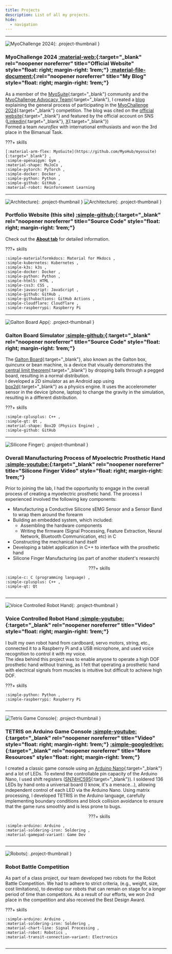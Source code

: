 ```yaml
---
title: Projects
description: List of all my projects.
hide:
  - navigation
---
```


<!-- The stylesheet is set at the bottom of this file -->

---

![MyoChallenge 2024](https://github.com/MyoHub/myosuite/blob/main/docs/source/images/MyoChallenge24_manip.png?raw=true){: .project-thumbnail }

### **MyoChallenge 2024** [:material-web:](https://sites.google.com/view/myosuite/myochallenge/myochallenge-2024){:target="_blank" rel="noopener noreferrer" title="Official Website" style="float: right; margin-right: 1rem;"} [:material-file-document:](blog/posts/myochallenge2024/comprehensive-guide.md){:rel="noopener noreferrer" title="My Blog" style="float: right; margin-right: 1rem;"}

As a member of the [MyoSuite](https://sites.google.com/view/myosuite){:target="_blank"} community and the [MyoChallenge Advocacy Team](https://sites.google.com/view/myochallenge-2024-advocacy/advocacy-team){:target="_blank"}, I created a [blog](blog/posts/myochallenge2024/comprehensive-guide.md) explaining the general process of participating in the [MyoChallenge 2024](https://sites.google.com/view/myosuite/myochallenge/myochallenge-2024){:target="_blank"} competition. The blog was cited on the [official website](https://sites.google.com/view/myochallenge-2024-advocacy){:target="_blank"} and featured by the official account on SNS ([Linkedin](https://www.linkedin.com/posts/vittorio-caggiano-26b6a7b_myochallenge-neurips-myosuite-activity-7238908256369205248-IiFi){:target="_blank"}, [X](https://twitter.com/MyoSuite/status/1833159649840783719){:target="_blank"})<br>
Formed a team *neuroflex* with international enthusiasts and won the 3rd place in the Bimanual Task.

???+ skills

    [:material-arm-flex: MyoSuite](https://github.com/MyoHub/myosuite){:target="_blank"} ,
    :simple-openaigym: Gym ,
    :material-shape: MuJoCo ,
    :simple-pytorch: PyTorch ,
    :simple-docker: Docker ,
    :simple-python: Python ,
    :simple-github: GitHub ,
    :material-robot: Reinforcement Learning

<div style="clear: left;"></div>

---

![Architecture](graph/arch-light.png#only-light){: .project-thumbnail }
![Architecture](graph/arch-dark.png#only-dark){: .project-thumbnail }

### **Portfolio Website (this site)** [:simple-github:](https://github.com/ttktjmt/ttktjmt.com){:target="_blank" rel="noopener noreferrer" title="Source Code" style="float: right; margin-right: 1rem;"}

Check out the [**About tab**](about/overview.md) for detailed information.

???+ skills

    :simple-materialformkdocs: Material for Mkdocs ,
    :simple-kubernetes: Kubernetes ,
    :simple-k3s: k3s ,
    :simple-docker: Docker ,
    :simple-python: Python ,
    :simple-html5: HTML ,
    :simple-css3: CSS ,
    :simple-javascript: JavaScript ,
    :simple-github: GitHub ,
    :simple-githubactions: GitHub Actions ,
    :simple-cloudflare: Cloudflare ,
    :simple-raspberrypi: Raspberry Pi

<div style="clear: left;"></div>

---

![Galton Board App](https://github.com/ttktjmt/galtonboard-qt/blob/main/res/galton-board-sim-cropped.gif?raw=true){: .project-thumbnail }

### **Galton Board Simulator** [:simple-github:](https://github.com/ttktjmt/galtonboard-qt){:target="_blank" rel="noopener noreferrer" title="Source Code" style="float: right; margin-right: 1rem;"}

The [Galton Board](https://en.wikipedia.org/wiki/Galton_board){:target="_blank"}, also known as the Galton box, quincunx or bean machine, is a device that visually demonstrates the [central limit theorem](https://en.wikipedia.org/wiki/Central_limit_theorem){:target="_blank"} by dropping balls through a pegged board, resulting in a normal distribution.<br>
I developed a 2D simulator as an Android app using [box2d](https://github.com/erincatto/box2d){:target="_blank"} as a physics engine. It uses the accelerometer sensor in the device (phone, laptop) to change the gravity in the simulation, resulting in a different distribution.

???+ skills

    :simple-cplusplus: C++ ,
    :simple-qt: Qt ,
    :material-shape: Box2D (Physics Engine) ,
    :simple-github: GitHub

<div style="clear: left;"></div>

<!-- 
---

### **Company Website** [:material-web:](https://mu-borg.com){:target="_blank" rel="noopener noreferrer" title="Home Page" style="float: right; margin-right: 1rem;"}

I developed and published a website for the company that was launched from the university laboratory I was affiliated with, using Notion and Cloudflare. I also carried out tasks such as registering domain names and creating email addresses for them.

???+ skills

    :simple-notion: Notion ,
    :simple-cloudflare: Cloudflare

<div style="clear: left;"></div>
 -->

<!-- 
---
### **Sleep Quality Measurement App** <a href="" :target="_blank" rel="noopener noreferrer" title="More Resources" style="float: right; margin-right: 1rem;"> :simple-googledrive: </a>

explanation

???+ skills

    :material-math-integral-box: MATLAB

<div style="clear: left;"></div>
 -->

<!-- 
---

![Silicone Finger](https://img.youtube.com/vi/nTcUPr6ovEE/hqdefault.jpg){: .project-thumbnail }

### **Silicone Finger Manufacturing** [:simple-youtube:](https://youtu.be/nTcUPr6ovEE){:target="_blank" rel="noopener noreferrer" title="Silicone Finger Video" style="float: right; margin-right: 1rem;"}

I contributed to another student's research project, focusing on the development of a servo motor-operated silicone finger.

???+ skills

    :material-robot: Robotics ,
    :material-chip: Electronics ,

<div style="clear: left;"></div>
 -->

---

![Silicone Finger](https://img.youtube.com/vi/nTcUPr6ovEE/hqdefault.jpg){: .project-thumbnail }

### **Overall Manufacturing Process of Myoelectric Prosthetic Hand** [:simple-youtube:](https://youtu.be/nTcUPr6ovEE){:target="_blank" rel="noopener noreferrer" title="Silicone Finger Video" style="float: right; margin-right: 1rem;"}

Prior to joining the lab, I had the opportunity to engage in the overall process of creating a myoelectric prosthetic hand. The process I experienced involved the following key components:

- Manufacturing a Conductive Silicone sEMG Sensor and a Sensor Band to wrap them around the forearm
- Building an embedded system, which included:
    - Assembling the hardware components
    - Writing the firmware (Signal Processing, Feature Extraction, Neural Network, Bluetooth Communication, etc) in C
- Constructing the mechanical hand itself
- Developing a tablet application in C++ to interface with the prosthetic hand
- Silicone Finger Manufacturing (as part of another student's research)

<div class="md-empty-area" style="float: left; margin-right: 20px; margin-bottom: 20px; width: 15rem;"></div>

???+ skills

    :simple-c: C (programming language) ,
    :simple-cplusplus: C++ ,
    :simple-qt: Qt 

<div style="clear: left;"></div>

---

![Voice Controlled Robot Hand](https://img.youtube.com/vi/zjVYmhg9dLg/hqdefault.jpg){: .project-thumbnail }

### **Voice Controlled Robot Hand** [:simple-youtube:](https://youtu.be/zjVYmhg9dLg){:target="_blank" rel="noopener noreferrer" title="Video" style="float: right; margin-right: 1rem;"}

I built my own robot hand from cardboard, servo motors, string, etc., connected it to a Raspberry Pi and a USB microphone, and used voice recognition to control it with my voice.<br>
The idea behind this project was to enable anyone to operate a high DOF prosthetic hand without training, as I felt that operating a prosthetic hand with electrical signals from muscles is intuitive but difficult to achieve high DOF.

???+ skills

    :simple-python: Python ,
    :simple-raspberrypi: Raspberry Pi

<div style="clear: left;"></div>

---

![Tetris Game Console](https://img.youtube.com/vi/Kmq4INAJUeA/hqdefault.jpg){: .project-thumbnail }

<!-- <iframe width="330rem" height="315rem" src="https://www.youtube.com/embed/zjVYmhg9dLg" frameborder="0" allow="accelerometer; autoplay; clipboard-write; encrypted-media; gyroscope; picture-in-picture" allowfullscreen style="float: left; margin-right: 20px; margin-bottom: 20px;"></iframe> -->

### **TETRIS on Arduino Game Console** [:simple-youtube:](https://youtu.be/Kmq4INAJUeA){:target="_blank" rel="noopener noreferrer" title="Video" style="float: right; margin-right: 1rem;"} [:simple-googledrive:](https://drive.google.com/drive/folders/1XIpsRjvyxm8ZJICFTqMlnAM3WdH2CrXw?usp=drive_link){:target="_blank" rel="noopener noreferrer" title="More Resources" style="float: right; margin-right: 1rem;"}

I created a classic game console using an [Arduino Nano](https://store.arduino.cc/products/arduino-nano){:target="_blank"} and a lot of LEDs. To extend the controllable pin capacity of the Arduino Nano, I used shift registers ([SN74HC595](https://www.ti.com/product/SN74HC595){:target="_blank"}). I soldered 136 LEDs by hand onto a universal board (I know, it's a menace...), allowing independent control of each LED via the Arduino Nano. Using matrix processing, I developed TETRIS in the Arduino language, carefully implementing boundary conditions and block collision avoidance to ensure that the game runs smoothly and is less prone to bugs.

<div class="md-empty-area" style="float: left; margin-right: 20px; margin-bottom: 20px; width: 15rem;"></div>

???+ skills

    :simple-arduino: Arduino ,
    :material-soldering-iron: Soldering ,
    :material-gamepad-variant: Game Dev

<div style="clear: left;"></div>


---

![Robots](img/robot_battle.jpg){: .project-thumbnail }

### **Robot Battle Competition**
<!-- ### **Robot Battle Competition** [:simple-youtube:](){:target="_blank" rel="noopener noreferrer" title="Robot Battle Video" style="float: right; margin-right: 1rem;"} -->

As part of a class project, our team developed two robots for the Robot Battle Competition. We had to adhere to strict criteria, (e.g., weight, size, cost limitations), to develop our robots that can remain on stage for a longer period of time than competitors. As a result of our efforts, we won 2nd place in the competition and also received the Best Design Award.

???+ skills

    :simple-arduino: Arduino ,
    :material-soldering-iron: Soldering ,
    :material-chart-line: Signal Processing ,
    :material-robot: Robotics ,
    :material-transit-connection-variant: Electronics

<div style="clear: left;"></div>


---

<br><br>

<!-- TODO: change how I deal with the empty areas -->

<style>
@media screen and (min-width: 60em) {
    .md-empty-area:not([hidden]) {
        display: block;
    }
}
@media screen and (min-width: 60em) {
    .md-empty-area {
        height: 0px;
    }
}
.md-empty-area {
    display: none;
    order: 2;
}
.project-thumbnail {
    float: left;
    margin-right: 20px;
    margin-bottom: 20px;
}
@media screen and (max-width: 35em) { /*when on mobile*/
    .project-thumbnail {
        width: 80%;
        height: auto;
        margin-right: 10%;
        margin-left: 10%;
    }
}
@media screen and (min-width: 35em) { /*when on desktop*/
    .project-thumbnail {
        width: 15rem;
        height: auto;
    }
}
</style>
